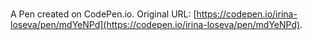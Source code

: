 # 

A Pen created on CodePen.io. Original URL: [https://codepen.io/irina-loseva/pen/mdYeNPd](https://codepen.io/irina-loseva/pen/mdYeNPd).

